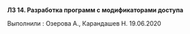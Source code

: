 **ЛЗ 14. Разработка программ с модификаторами доступа**

Выполнили : Озерова А., Карандашев Н. 19.06.2020
